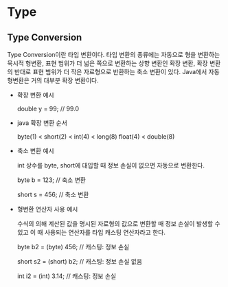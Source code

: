 # Type

## Type Conversion

Type Conversion이란 타입 변환이다. 타입 변환의 종류에는 자동으로 형을 변환하는 묵시적 형변환, 표현 범위가 더 넓은 쪽으로 변환하는 상향 변환인 확장 변환, 확장 변환의 반대로 표현 범위가 더 작은 자료형으로 반환하는 축소 변환이 있다. Java에서 자동 형변환은 거의 대부분 확장 변환이다. 

* 확장 변환 예시

    double y = 99; // 99.0

* java 확장 변환 순서

    byte(1) < short(2) < int(4) < long(8)
    float(4) < double(8)

* 축소 변환 예시

    int 상수를 byte, short에 대입할 때 정보 손실이 없으면 자동으로 변환한다.   

    byte b = 123; // 축소 변환

    short s = 456; // 축소 변환 

* 형변환 연산자 사용 예시

    수식의 의해 계산된 값을 명시된 자료형의 값으로 변환할 때 정보 손실이 발생할 수 있고 이 때 사용되는 연산자를 타입 캐스팅 연산자라고 한다.

    byte b2 = (byte) 456; // 캐스팅: 정보 손실

    short s2 = (short) b2; // 캐스팅: 정보 손실 없음
    
    int i2 = (int) 3.14; // 캐스팅: 정보 손실